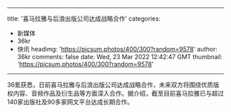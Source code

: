 
---
title: '喜马拉雅与后浪出版公司达成战略合作'
categories: 
 - 新媒体
 - 36kr
 - 快讯
headimg: 'https://picsum.photos/400/300?random=9578'
author: 36kr
comments: false
date: Wed, 23 Mar 2022 12:42:47 GMT
thumbnail: 'https://picsum.photos/400/300?random=9578'
---

<div>   
36氪获悉，日前喜马拉雅与后浪出版公司达成战略合作，未来双方将围绕优质版权内容、音频作品及衍生品等方面深入合作。据介绍，截至目前喜马拉雅已与超过140家出版社及90多家网文平台达成长期合作。  
</div>
            